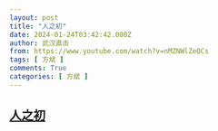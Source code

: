```yaml
---
layout: post
title: "人之初"
date: 2024-01-24T03:42:42.000Z
author: 武汉直击
from: https://www.youtube.com/watch?v=nMZNWlZeQCs
tags: [ 方斌 ]
comments: True
categories: [ 方斌 ]
---
```

<!--1706067762000-->
[人之初](https://www.youtube.com/watch?v=nMZNWlZeQCs)
------

<div>

</div>

